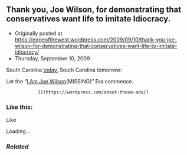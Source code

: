 ## Thank you, Joe Wilson, for demonstrating that conservatives want life to imitate Idiocracy.

 * Originally posted at https://edgeofthewest.wordpress.com/2009/09/10/thank-you-joe-wilson-for-demonstrating-that-conservatives-want-life-to-imitate-idiocracy/
 * Thursday, September 10, 2009

South Carolina [today](http://www.nytimes.com/2009/09/10/us/politics/10wilson.html), South Carolina tomorrow:



Let the “[I Am Joe Wilson](http://www.google.com/search?q=%!i(MISSING)+am+joe+wilson%!)(MISSING)” Era commence.

		

			

				[](https://wordpress.com/about-these-ads/)
				

					
				

			

		

### Like this:

Like

 
Loading...

[]()

### _Related_


